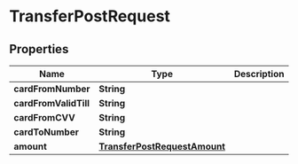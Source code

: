 

# TransferPostRequest


## Properties

| Name | Type | Description | Notes |
|------------ | ------------- | ------------- | -------------|
|**cardFromNumber** | **String** |  |  [optional] |
|**cardFromValidTill** | **String** |  |  [optional] |
|**cardFromCVV** | **String** |  |  [optional] |
|**cardToNumber** | **String** |  |  [optional] |
|**amount** | [**TransferPostRequestAmount**](TransferPostRequestAmount.md) |  |  [optional] |



